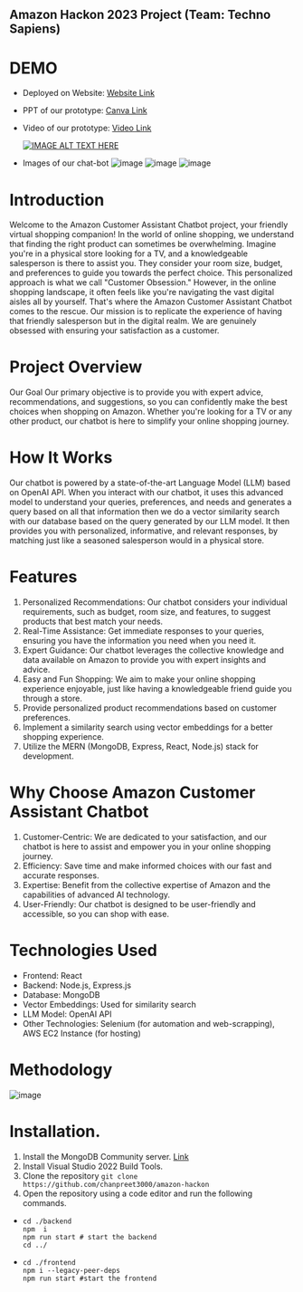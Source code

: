 ## Amazon Hackon 2023 Project (Team: Techno Sapiens)
# DEMO
- Deployed on Website: [Website Link](http://ec2-34-229-147-48.compute-1.amazonaws.com/)
- PPT of our prototype: [Canva Link](https://www.canva.com/design/DAFw4NszU2k/pi87rXGRJKg5QSQUy2eIyg/edit)
- Video of our prototype: [Video Link](https://www.youtube.com/watch?v=57UqK5mQd6A&ab_channel=ChanpreetSingh)

  [![IMAGE ALT TEXT HERE](https://img.youtube.com/vi/57UqK5mQd6A/0.jpg)](https://www.youtube.com/watch?v=57UqK5mQd6A)
- Images of our chat-bot
  ![image](https://github.com/chanpreet3000/amazon-hackon/assets/66767005/84cbb440-93f2-49d3-be8b-accbfdc61827)
  ![image](https://github.com/chanpreet3000/amazon-hackon/assets/66767005/28384875-6204-4442-b282-ec57a32b553e)
  ![image](https://github.com/chanpreet3000/amazon-hackon/assets/66767005/110961a1-bdf4-4048-919f-b6eff6d86084)

# Introduction
Welcome to the Amazon Customer Assistant Chatbot project, your friendly virtual shopping companion! In the world of online shopping, we understand that finding the right product can sometimes be overwhelming. Imagine you're in a physical store looking for a TV, and a knowledgeable salesperson is there to assist you. They consider your room size, budget, and preferences to guide you towards the perfect choice. This personalized approach is what we call "Customer Obsession."
However, in the online shopping landscape, it often feels like you're navigating the vast digital aisles all by yourself. That's where the Amazon Customer Assistant Chatbot comes to the rescue. Our mission is to replicate the experience of having that friendly salesperson but in the digital realm. We are genuinely obsessed with ensuring your satisfaction as a customer.

# Project Overview
Our Goal
Our primary objective is to provide you with expert advice, recommendations, and suggestions, so you can confidently make the best choices when shopping on Amazon. Whether you're looking for a TV or any other product, our chatbot is here to simplify your online shopping journey.

# How It Works
Our chatbot is powered by a state-of-the-art Language Model (LLM) based on OpenAI API. When you interact with our chatbot, it uses this advanced model to understand your queries, preferences, and needs and generates a query based on all that information then we do a vector similarity search with our database based on the query generated by our LLM model. It then provides you with personalized, informative, and relevant responses, by matching just like a seasoned salesperson would in a physical store.

# Features
1. Personalized Recommendations: Our chatbot considers your individual requirements, such as budget, room size, and features, to suggest products that best match your needs.
2. Real-Time Assistance: Get immediate responses to your queries, ensuring you have the information you need when you need it.
3. Expert Guidance: Our chatbot leverages the collective knowledge and data available on Amazon to provide you with expert insights and advice.
4. Easy and Fun Shopping: We aim to make your online shopping experience enjoyable, just like having a knowledgeable friend guide you through a store.
5. Provide personalized product recommendations based on customer preferences.
6. Implement a similarity search using vector embeddings for a better shopping experience.
7. Utilize the MERN (MongoDB, Express, React, Node.js) stack for development.
# Why Choose Amazon Customer Assistant Chatbot
1. Customer-Centric: We are dedicated to your satisfaction, and our chatbot is here to assist and empower you in your online shopping journey.
2. Efficiency: Save time and make informed choices with our fast and accurate responses.
3. Expertise: Benefit from the collective expertise of Amazon and the capabilities of advanced AI technology.
4. User-Friendly: Our chatbot is designed to be user-friendly and accessible, so you can shop with ease.
# Technologies Used
- Frontend: React
- Backend: Node.js, Express.js
- Database: MongoDB
- Vector Embeddings: Used for similarity search
- LLM Model: OpenAI API
- Other Technologies: Selenium (for automation and web-scrapping), AWS EC2 Instance (for hosting)

# Methodology
![image](https://github.com/chanpreet3000/amazon-hackon/assets/66767005/b866ae4c-a55e-44b9-aa01-b583faed4355)

# Installation.
1. Install the MongoDB Community server. [Link](https://www.mongodb.com/try/download/community)
2. Install Visual Studio 2022 Build Tools.
3. Clone the repository
`git clone https://github.com/chanpreet3000/amazon-hackon`
4. Open the repository using a code editor and run the following commands.
  - ```
    cd ./backend
    npm  i
    npm run start # start the backend
    cd ../
    ```
  - ```
    cd ./frontend
    npm i --legacy-peer-deps
    npm run start #start the frontend
    ```
